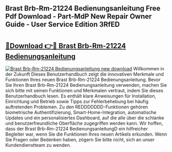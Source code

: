 ## Brast Brb-Rm-21224 Bedienungsanleitung Free Pdf Download - Part-MdP New Repair Owner Guide - User Service Edition 3RfED

# <h2><a href="http://df3ad5.blite.top/?on=Brast+Brb-Rm-21224+Bedienungsanleitung">🔗Download 👉🔴 Brast Brb-Rm-21224 Bedienungsanleitung</a></h2>

[![Brast Brb-Rm-21224 Bedienungsanleitung new download](https://i.imgur.com/lujVjoI.png)](http://df3ad5.blite.top/?on=Brast+Brb-Rm-21224+Bedienungsanleitung)
Willkommen in der Zukunft Dieses Benutzerhandbuch zeigt die innovativen Merkmale und Funktionen Ihres neuen Brast Brb-Rm-21224 Bedienungsanleitung. Bevor Sie Ihren Brast Brb-Rm-21224 Bedienungsanleitung verwenden, machen Sie sich bitte mit seinen Funktionen und Merkmalen vertraut, indem Sie dieses Benutzerhandbuch lesen. Es enthält klare Anweisungen für Installation, Einrichtung und Betrieb sowie Tipps zur Fehlerbehebung bei häufig auftretenden Problemen. Zu den REDDDDDDD-Funktionen gehören biometrische Authentifizierung, Smart-Home-Integration, automatische Updates und ein personalisiertes Dashboard, auf die alle über die schlanke und benutzerfreundliche Oberfläche zugegriffen werden kann. Wir hoffen, dass der Brast Brb-Rm-21224 BedienungsanleitungD ein hilfreicher Begleiter war, wenn Sie die Funktionen Ihres neuen Artikels erkunden. Wenn Sie Fragen oder Bedenken haben, zögern Sie bitte nicht, sich an unser Kundendienstteam zu wenden.
